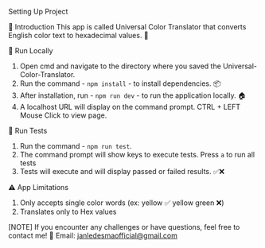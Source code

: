 Setting Up Project

📖 Introduction
This app is called Universal Color Translator that converts English color text to hexadecimal values. 🎨

🚀 Run Locally

1. Open cmd and navigate to the directory where you saved the Universal-Color-Translator.
2. Run the command - `npm install` - to install dependencies. 📦
3. After installation, run - `npm run dev` - to run the application locally. 🏠
4. A localhost URL will display on the command prompt. CTRL + LEFT Mouse Click to view page.

🧪 Run Tests

1. Run the command - `npm run test`.
2. The command prompt will show keys to execute tests. Press `a` to run all tests
3. Tests will execute and will display passed or failed results. ✅❌

⚠️ App Limitations

1. Only accepts single color words (ex: yellow ✅ yellow green ❌)
2. Translates only to Hex values

[NOTE] If you encounter any challenges or have questions, feel free to contact me! 📧
Email: janledesmaofficial@gmail.com
